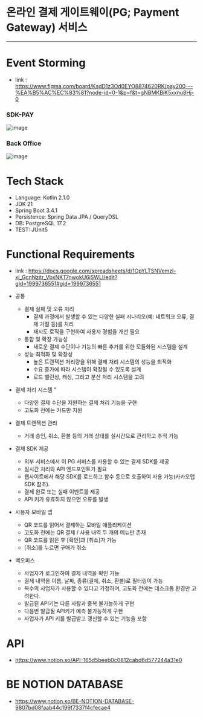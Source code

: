 # 온라인 결제 게이트웨이(PG; Payment Gateway) 서비스
------------------------------------------------------------
# Event Storming
- link : https://www.figma.com/board/KsdD1z3Od0EYO8874620RK/pay200---%EA%B5%AC%EC%83%81?node-id=0-1&p=f&t=gNBMKBiK5xxnu8Hj-0
### SDK-PAY
![image](https://github.com/user-attachments/assets/119f4367-44ef-4905-b3a7-a9860cf80d06)

### Back Office
![image](https://github.com/user-attachments/assets/15b21ad8-01d0-48a3-bc31-74e54fa14eca)

# Tech Stack
- Language: Kotlin 2.1.0
- JDK 21
- Spring Boot 3.4.1
- Persistence: Spring Data JPA / QueryDSL
- DB: PostgreSQL 17.2
- TEST: JUnit5

# Functional Requirements
- link : https://docs.google.com/spreadsheets/d/1OpYLTSNVemzl-xj_GcnNzitr_VbxNKT7nwokU6iSWLI/edit?gid=1999736551#gid=1999736551
- 공통
  - 결제 실패 및 오류 처리
    - 결제 과정에서 발생할 수 있는 다양한 실패 시나리오(예: 네트워크 오류, 결제 거절 등)를 처리
    - 재시도 로직을 구현하여 사용자 경험을 개선 필요
  - 통합 및 확장 가능성
    - 새로운 결제 수단이나 기능의 빠른 추가를 위한 모듈화된 시스템을 설계	
  - 성능 최적화 및 확장성
    - 높은 트랜잭션 처리량을 위해 결제 처리 시스템의 성능을 최적화
    - 수요 증가에 따라 시스템이 확장될 수 있도록 설계
    - 로드 밸런싱, 캐싱, 그리고 분산 처리 시스템을 고려	

- 결제 처리 시스템						"						
  - 다양한 결제 수단을 지원하는 결제 처리 기능을 구현
  - 고도화 전에는 카드만 지원

- 결제 트랜잭션 관리						
  - 거래 승인, 취소, 환불 등의 거래 상태를 실시간으로 관리하고 추적 가능

- 결제 SDK 제공					
  - 외부 서비스에서 이 PG 서비스를 사용할 수 있는 결제 SDK를 제공
  - 실시간 처리와 API 엔드포인트가 필요
  - 웹사이트에서 해당 SDK를 로드하고 함수 등으로 호출하여 사용 가능(카카오맵 SDK 참조).
  - 결제 완료 또는 실패 이벤트를 제공
  - API 키가 유효하지 않으면 오류를 발생

- 사용자 모바일 앱		
  - QR 코드를 읽어서 결제하는 모바일 애플리케이션
  - 고도화 전에는 QR 결제 / 사용 내역 두 개의 메뉴만 존재
  - QR 코드를 읽은 후 [확인]과 [취소]가 가능
  - [취소]를 누르면 구매가 취소

- 백오피스
  - 사업자가 로그인하여 결제 내역을 확인 가능
  - 결제 내역을 이름, 날짜, 종류(결제, 취소, 환불)로 필터링이 가능
  - 복수의 사업자가 사용할 수 있다고 가정하며, 고도화 전에는 데스크톱 환경만 고려한다.
  - 발급된 API키는 다른 사람과 중복 불가능하게 구현
  - 다음번 발급될 API키가 예측 불가능하게 구현
  - 사업자가 API 키를 발급받고 갱신할 수 있는 기능을 포함		

# API
- https://www.notion.so/API-165d5beeb0c0812cabd6d577244a31e0

# BE NOTION DATABASE
- https://www.notion.so/BE-NOTION-DATABASE-9807bd08faab44c199f7337f4cfecae4
